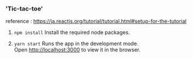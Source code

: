 ### 'Tic-tac-toe'
reference : https://ja.reactjs.org/tutorial/tutorial.html#setup-for-the-tutorial

1. `npm install`
Install the required node packages.

2. `yarn start`
Runs the app in the development mode.<br />
Open [http://localhost:3000](http://localhost:3000) to view it in the browser.

